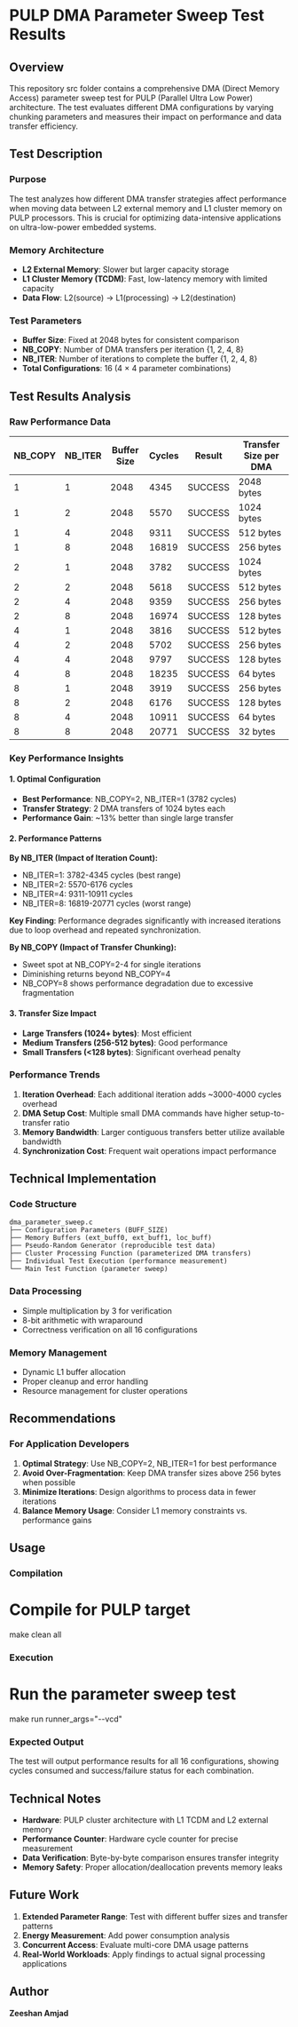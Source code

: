 # PULP DMA Parameter Sweep Test Results

## Overview

This repository src folder contains a comprehensive DMA (Direct Memory Access) parameter sweep test for PULP (Parallel Ultra Low Power) architecture. The test evaluates different DMA configurations by varying chunking parameters and measures their impact on performance and data transfer efficiency.

## Test Description

### Purpose
The test analyzes how different DMA transfer strategies affect performance when moving data between L2 external memory and L1 cluster memory on PULP processors. This is crucial for optimizing data-intensive applications on ultra-low-power embedded systems.

### Memory Architecture
- **L2 External Memory**: Slower but larger capacity storage
- **L1 Cluster Memory (TCDM)**: Fast, low-latency memory with limited capacity
- **Data Flow**: L2(source) → L1(processing) → L2(destination)

### Test Parameters
- **Buffer Size**: Fixed at 2048 bytes for consistent comparison
- **NB_COPY**: Number of DMA transfers per iteration {1, 2, 4, 8}
- **NB_ITER**: Number of iterations to complete the buffer {1, 2, 4, 8}
- **Total Configurations**: 16 (4 × 4 parameter combinations)

## Test Results Analysis

### Raw Performance Data

| NB_COPY | NB_ITER | Buffer Size | Cycles | Result | Transfer Size per DMA |
|---------|---------|-------------|--------|--------|--------------------|
| 1 | 1 | 2048 | 4345 | SUCCESS | 2048 bytes |
| 1 | 2 | 2048 | 5570 | SUCCESS | 1024 bytes |
| 1 | 4 | 2048 | 9311 | SUCCESS | 512 bytes |
| 1 | 8 | 2048 | 16819 | SUCCESS | 256 bytes |
| 2 | 1 | 2048 | 3782 | SUCCESS | 1024 bytes |
| 2 | 2 | 2048 | 5618 | SUCCESS | 512 bytes |
| 2 | 4 | 2048 | 9359 | SUCCESS | 256 bytes |
| 2 | 8 | 2048 | 16974 | SUCCESS | 128 bytes |
| 4 | 1 | 2048 | 3816 | SUCCESS | 512 bytes |
| 4 | 2 | 2048 | 5702 | SUCCESS | 256 bytes |
| 4 | 4 | 2048 | 9797 | SUCCESS | 128 bytes |
| 4 | 8 | 2048 | 18235 | SUCCESS | 64 bytes |
| 8 | 1 | 2048 | 3919 | SUCCESS | 256 bytes |
| 8 | 2 | 2048 | 6176 | SUCCESS | 128 bytes |
| 8 | 4 | 2048 | 10911 | SUCCESS | 64 bytes |
| 8 | 8 | 2048 | 20771 | SUCCESS | 32 bytes |

### Key Performance Insights

#### 1. Optimal Configuration
- **Best Performance**: NB_COPY=2, NB_ITER=1 (3782 cycles)
- **Transfer Strategy**: 2 DMA transfers of 1024 bytes each
- **Performance Gain**: ~13% better than single large transfer

#### 2. Performance Patterns

**By NB_ITER (Impact of Iteration Count):**
- NB_ITER=1: 3782-4345 cycles (best range)
- NB_ITER=2: 5570-6176 cycles
- NB_ITER=4: 9311-10911 cycles  
- NB_ITER=8: 16819-20771 cycles (worst range)

**Key Finding**: Performance degrades significantly with increased iterations due to loop overhead and repeated synchronization.

**By NB_COPY (Impact of Transfer Chunking):**
- Sweet spot at NB_COPY=2-4 for single iterations
- Diminishing returns beyond NB_COPY=4
- NB_COPY=8 shows performance degradation due to excessive fragmentation

#### 3. Transfer Size Impact
- **Large Transfers (1024+ bytes)**: Most efficient
- **Medium Transfers (256-512 bytes)**: Good performance
- **Small Transfers (<128 bytes)**: Significant overhead penalty

### Performance Trends

1. **Iteration Overhead**: Each additional iteration adds ~3000-4000 cycles overhead
2. **DMA Setup Cost**: Multiple small DMA commands have higher setup-to-transfer ratio
3. **Memory Bandwidth**: Larger contiguous transfers better utilize available bandwidth
4. **Synchronization Cost**: Frequent wait operations impact performance

## Technical Implementation

### Code Structure
```
dma_parameter_sweep.c
├── Configuration Parameters (BUFF_SIZE)
├── Memory Buffers (ext_buff0, ext_buff1, loc_buff)
├── Pseudo-Random Generator (reproducible test data)
├── Cluster Processing Function (parameterized DMA transfers)
├── Individual Test Execution (performance measurement)
└── Main Test Function (parameter sweep)
```

### Data Processing
- Simple multiplication by 3 for verification
- 8-bit arithmetic with wraparound
- Correctness verification on all 16 configurations

### Memory Management
- Dynamic L1 buffer allocation
- Proper cleanup and error handling
- Resource management for cluster operations

## Recommendations

### For Application Developers

1. **Optimal Strategy**: Use NB_COPY=2, NB_ITER=1 for best performance
2. **Avoid Over-Fragmentation**: Keep DMA transfer sizes above 256 bytes when possible
3. **Minimize Iterations**: Design algorithms to process data in fewer iterations
4. **Balance Memory Usage**: Consider L1 memory constraints vs. performance gains


## Usage

### Compilation
# Compile for PULP target
make clean all

### Execution
# Run the parameter sweep test
make run runner_args="--vcd" 

### Expected Output
The test will output performance results for all 16 configurations, showing cycles consumed and success/failure status for each combination.

## Technical Notes

- **Hardware**: PULP cluster architecture with L1 TCDM and L2 external memory
- **Performance Counter**: Hardware cycle counter for precise measurement
- **Data Verification**: Byte-by-byte comparison ensures transfer integrity
- **Memory Safety**: Proper allocation/deallocation prevents memory leaks

## Future Work

1. **Extended Parameter Range**: Test with different buffer sizes and transfer patterns
2. **Energy Measurement**: Add power consumption analysis
3. **Concurrent Access**: Evaluate multi-core DMA usage patterns
4. **Real-World Workloads**: Apply findings to actual signal processing applications

## Author

**Zeeshan Amjad** 
